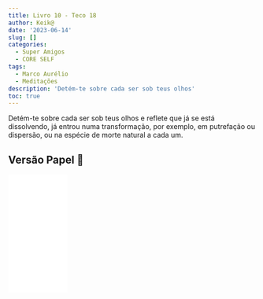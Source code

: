 ```yaml
---
title: Livro 10 - Teco 18
author: Keik@
date: '2023-06-14'
slug: []
categories:
  - Super Amigos
  - CORE SELF
tags:
  - Marco Aurélio
  - Meditações
description: 'Detém-te sobre cada ser sob teus olhos'
toc: true
---
```


Detém-te sobre cada ser sob teus olhos e reflete que já se está dissolvendo, já entrou numa transformação, por exemplo, em putrefação ou dispersão, ou na espécie de morte natural a cada um.


## Versão Papel :book:
<iframe style="width:120px;height:240px;" marginwidth="0" marginheight="0" scrolling="no" frameborder="0" src="//ws-na.amazon-adsystem.com/widgets/q?ServiceVersion=20070822&OneJS=1&Operation=GetAdHtml&MarketPlace=BR&source=ss&ref=as_ss_li_til&ad_type=product_link&tracking_id=mundodekeika-20&language=pt_BR&marketplace=amazon&region=BR&placement=B092FVY4BB&asins=B092FVY4BB&linkId=37c5ec14221f61f811029aa88b520891&show_border=true&link_opens_in_new_window=true"></iframe>